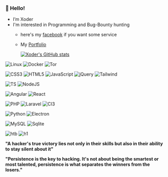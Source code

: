 ### 👋 Hello!
- I’m Xoder
- I'm interested in Programming and Bug-Bounty hunting
  - here's my [facebook](https://www.facebook.com/profile.php?lst=100084748959056%3A100084748959056%3A1662648222) if you want some service  
  - My [Portfolio](https://mrxoder.github.io/mrxoder/)
    
     [![Xoder's GitHub stats](https://github-readme-stats.vercel.app/api?username=mrxoder&show_icons=true&theme=radical)](https://github.com/mrxoder)

  
 ![Linux](https://img.shields.io/badge/Linux-FCC624?style=for-the-badge&logo=linux&logoColor=black)
 ![Docker](https://img.shields.io/badge/-Docker-blueviolet?style=for-the-badge&logo=docker)
 ![Tor](https://img.shields.io/badge/Tor-7D4698?style=for-the-badge&logo=Tor-Browser&logoColor=white)
 
 ![CSS3](https://img.shields.io/badge/css3-%231572B6.svg?style=for-the-badge&logo=css3&logoColor=white)
 ![HTML5](https://img.shields.io/badge/HTML5-white?style=for-the-badge&logo=html5)
 ![JavaScript](https://img.shields.io/badge/javascript-%23323330.svg?style=for-the-badge&logo=javascript&logoColor=%23F7DF1E)
 ![jQuery](https://img.shields.io/badge/jquery-%230769AD.svg?style=for-the-badge&logo=jquery&logoColor=white)
 ![Tailwind](https://img.shields.io/badge/tailwind-%230769AD.svg?style=for-the-badge&logo=tailwind&logoColor=white)

 ![TS](https://img.shields.io/badge/Typescript-blueviolet?style=for-the-badge&logo=Typescript&logoColor=white)
 ![NodeJS](https://img.shields.io/badge/node.js-6DA55F?style=for-the-badge&logo=node.js&logoColor=white)

 ![Angular](https://img.shields.io/badge/Angular-494649.svg?style=for-the-badge&logo=Angular&logoColor=white)
 ![React](https://img.shields.io/badge/React-blue.svg?style=for-the-badge&logo=React&logoColor=white)
 
 ![PHP](https://img.shields.io/badge/php-%23777BB4.svg?style=for-the-badge&logo=php&logoColor=white)
 ![Laravel](https://img.shields.io/badge/laravel-%23777BB4.svg?style=for-the-badge&logo=laravel&logoColor=white)
 ![CI3](https://img.shields.io/badge/CI3-CodeIgniter3-blueviolet?style=for-the-badge&logo=appveyor)

 
 ![Python](https://img.shields.io/badge/python-3670A0?style=for-the-badge&logo=python&logoColor=ffdd54)
 ![Electron](https://img.shields.io/badge/electron-blueviolet.svg?style=for-the-badge&logo=electron&logoColor=white)

 
 ![MySQL](https://img.shields.io/badge/mysql-%2300f.svg?style=for-the-badge&logo=mysql&logoColor=white)
 ![Sqlite](https://img.shields.io/badge/sqlite-yellow.svg?style=for-the-badge&logo=sqlite&logoColor=)
 
  
 ![htb](https://img.shields.io/badge/Hack%20The%20Box-9FEF00.svg?style=for-the-badge&logo=Hack-The-Box&logoColor=black)
 ![h1](https://img.shields.io/badge/HackerOne-494649.svg?style=for-the-badge&logo=HackerOne&logoColor=white)
 
 <p algin="center">
   
   **"A hacker's true victory lies not only in their skills but also in their ability to stay silent about it"**
</p>
<p algin="center">
   
  **"Persistence is the key to hacking. It's not about being the smartest or most talented, persistence is what separates the winners from the losers."**
</p>
